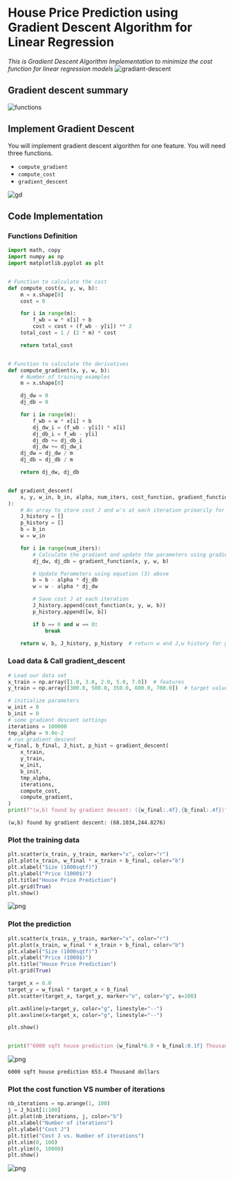 # House Price Prediction using **Gradient Descent** Algorithm for Linear Regression

*This is Gradient Descent Algorithm Implementation to minimize the cost function for linear regression models*
![gradiant-descent](https://github.com/YoussefAboelwafa/House-Price-Prediction_Gradiant-Descent/assets/96186143/09434ff9-66fd-4308-b623-b6beddafe258)

<a name="toc_40291_2.1"></a>

## Gradient descent summary
![functions](https://github.com/YoussefAboelwafa/House-Price-Prediction_Gradiant-Descent/assets/96186143/d4cf29bf-135a-46cf-b265-93445163ffed)

## Implement Gradient Descent

You will implement gradient descent algorithm for one feature. You will need three functions.

- `compute_gradient`
- `compute_cost`
- `gradient_descent`
  <br>

![gd](https://github.com/YoussefAboelwafa/House-Price-Prediction_Gradiant-Descent/assets/96186143/63d8ead3-d25d-47f5-8ffa-1b48d4ee7227)


## Code Implementation
### Functions Definition



```python
import math, copy
import numpy as np
import matplotlib.pyplot as plt


# Function to calculate the cost
def compute_cost(x, y, w, b):
    m = x.shape[0]
    cost = 0

    for i in range(m):
        f_wb = w * x[i] + b
        cost = cost + (f_wb - y[i]) ** 2
    total_cost = 1 / (2 * m) * cost

    return total_cost


# Function to calculate the derivatives
def compute_gradient(x, y, w, b):
    # Number of training examples
    m = x.shape[0]

    dj_dw = 0
    dj_db = 0

    for i in range(m):
        f_wb = w * x[i] + b
        dj_dw_i = (f_wb - y[i]) * x[i]
        dj_db_i = f_wb - y[i]
        dj_db += dj_db_i
        dj_dw += dj_dw_i
    dj_dw = dj_dw / m
    dj_db = dj_db / m

    return dj_dw, dj_db


def gradient_descent(
    x, y, w_in, b_in, alpha, num_iters, cost_function, gradient_function
):
    # An array to store cost J and w's at each iteration primarily for graphing later
    J_history = []
    p_history = []
    b = b_in
    w = w_in

    for i in range(num_iters):
        # Calculate the gradient and update the parameters using gradient_function
        dj_dw, dj_db = gradient_function(x, y, w, b)

        # Update Parameters using equation (3) above
        b = b - alpha * dj_db
        w = w - alpha * dj_dw

        # Save cost J at each iteration
        J_history.append(cost_function(x, y, w, b))
        p_history.append([w, b])

        if b == 0 and w == 0:
            break

    return w, b, J_history, p_history  # return w and J,w history for graphing
```

### Load data & Call gradient_descent



```python
# Load our data set
x_train = np.array([1.0, 3.0, 2.0, 5.0, 7.0])  # features
y_train = np.array([300.0, 500.0, 350.0, 600.0, 700.0])  # target value

# initialize parameters
w_init = 0
b_init = 0
# some gradient descent settings
iterations = 100000
tmp_alpha = 9.0e-2
# run gradient descent
w_final, b_final, J_hist, p_hist = gradient_descent(
    x_train,
    y_train,
    w_init,
    b_init,
    tmp_alpha,
    iterations,
    compute_cost,
    compute_gradient,
)
print(f"(w,b) found by gradient descent: ({w_final:.4f},{b_final:.4f})")
```

    (w,b) found by gradient descent: (68.1034,244.8276)


### Plot the training data



```python
plt.scatter(x_train, y_train, marker="x", color="r")
plt.plot(x_train, w_final * x_train + b_final, color="b")
plt.xlabel("Size (1000sqtf)")
plt.ylabel("Price (1000$)")
plt.title("House Price Prediction")
plt.grid(True)
plt.show()
```



![png](images/output_5_0.png)



### Plot the prediction



```python
plt.scatter(x_train, y_train, marker="x", color="r")
plt.plot(x_train, w_final * x_train + b_final, color="b")
plt.xlabel("Size (1000sqtf)")
plt.ylabel("Price (1000$)")
plt.title("House Price Prediction")
plt.grid(True)

target_x = 6.0
target_y = w_final * target_x + b_final
plt.scatter(target_x, target_y, marker="o", color="g", s=100)

plt.axhline(y=target_y, color="g", linestyle="--")
plt.axvline(x=target_x, color="g", linestyle="--")

plt.show()


print(f"6000 sqft house prediction {w_final*6.0 + b_final:0.1f} Thousand dollars")
```



![png](images/output_7_0.png)



    6000 sqft house prediction 653.4 Thousand dollars


### Plot the cost function VS number of iterations



```python
nb_iterations = np.arange(1, 100)
j = J_hist[1:100]
plt.plot(nb_iterations, j, color="b")
plt.xlabel("Number of iterations")
plt.ylabel("Cost J")
plt.title("Cost J vs. Number of iterations")
plt.xlim(0, 100)
plt.ylim(0, 10000)
plt.show()
```



![png](images/output_9_0.png)
    
